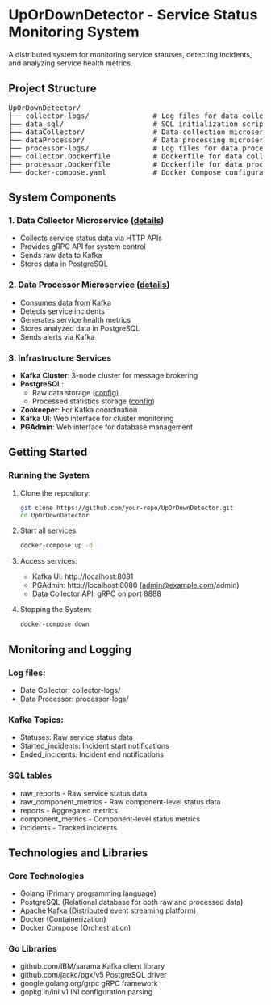 # UpOrDownDetector - Service Status Monitoring System

A distributed system for monitoring service statuses, detecting incidents, and analyzing service health metrics.

## Project Structure

<pre>
UpOrDownDetector/  
├── collector-logs/               # Log files for data collector  
├── data_sql/                     # SQL initialization scripts  
├── dataCollector/                # Data collection microservice  
├── dataProcessor/                # Data processing microservice  
├── processor-logs/               # Log files for data processor  
├── collector.Dockerfile          # Dockerfile for data collector  
├── processor.Dockerfile          # Dockerfile for data processor  
└── docker-compose.yaml           # Docker Compose configuration  
</pre>

## System Components

### 1. Data Collector Microservice ([details](dataCollector))
- Collects service status data via HTTP APIs
- Provides gRPC API for system control
- Sends raw data to Kafka
- Stores data in PostgreSQL

### 2. Data Processor Microservice ([details](dataProcessor))
- Consumes data from Kafka
- Detects service incidents
- Generates service health metrics
- Stores analyzed data in PostgreSQL
- Sends alerts via Kafka

### 3. Infrastructure Services
- **Kafka Cluster**: 3-node cluster for message brokering
- **PostgreSQL**: 
  - Raw data storage ([config](data_sqlaw.sql))
  - Processed statistics storage ([config](data_sqltat.sql))
- **Zookeeper**: For Kafka coordination
- **Kafka UI**: Web interface for cluster monitoring
- **PGAdmin**: Web interface for database management

## Getting Started

### Running the System
1. Clone the repository:
    ```bash
   git clone https://github.com/your-repo/UpOrDownDetector.git
   cd UpOrDownDetector

2. Start all services:
    ```bash
    docker-compose up -d
3. Access services:
    - Kafka UI: http://localhost:8081
    - PGAdmin: http://localhost:8080 (admin@example.com/admin)
    - Data Collector API: gRPC on port 8888
      
4. Stopping the System:
    ```bash
    docker-compose down
    
## Monitoring and Logging

### Log files:
  - Data Collector: collector-logs/
  - Data Processor: processor-logs/
    
### Kafka Topics:
  - Statuses: Raw service status data
  - Started_incidents: Incident start notifications
  - Ended_incidents: Incident end notifications
    
### SQL tables
  - raw_reports - Raw service status data
  - raw_component_metrics - Raw component-level status data
  - reports - Aggregated metrics
  - component_metrics - Component-level status metrics
  - incidents - Tracked incidents

## Technologies and Libraries

### Core Technologies
  - Golang (Primary programming language)
  - PostgreSQL (Relational database for both raw and processed data)
  - Apache Kafka  (Distributed event streaming platform)
  - Docker (Containerization)
  - Docker Compose (Orchestration)
### Go Libraries
  - github.com/IBM/sarama	Kafka client library	
  - github.com/jackc/pgx/v5	PostgreSQL driver	
  - google.golang.org/grpc	gRPC framework	
  - gopkg.in/ini.v1	INI configuration parsing	
